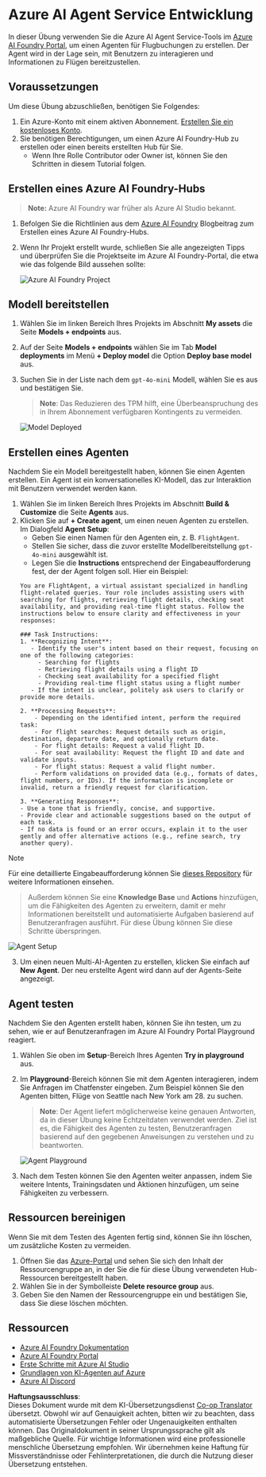 <!--
CO_OP_TRANSLATOR_METADATA:
{
  "original_hash": "7e92870dc0843e13d4dabc620c09d2d9",
  "translation_date": "2025-05-20T09:07:02+00:00",
  "source_file": "02-explore-agentic-frameworks/azure-ai-foundry-agent-creation.md",
  "language_code": "de"
}
-->
# Azure AI Agent Service Entwicklung

In dieser Übung verwenden Sie die Azure AI Agent Service-Tools im [Azure AI Foundry Portal](https://ai.azure.com/?WT.mc_id=academic-105485-koreyst), um einen Agenten für Flugbuchungen zu erstellen. Der Agent wird in der Lage sein, mit Benutzern zu interagieren und Informationen zu Flügen bereitzustellen.

## Voraussetzungen

Um diese Übung abzuschließen, benötigen Sie Folgendes:
1. Ein Azure-Konto mit einem aktiven Abonnement. [Erstellen Sie ein kostenloses Konto](https://azure.microsoft.com/free/?WT.mc_id=academic-105485-koreyst).
2. Sie benötigen Berechtigungen, um einen Azure AI Foundry-Hub zu erstellen oder einen bereits erstellten Hub für Sie.
    - Wenn Ihre Rolle Contributor oder Owner ist, können Sie den Schritten in diesem Tutorial folgen.

## Erstellen eines Azure AI Foundry-Hubs

> **Note:** Azure AI Foundry war früher als Azure AI Studio bekannt.

1. Befolgen Sie die Richtlinien aus dem [Azure AI Foundry](https://learn.microsoft.com/en-us/azure/ai-studio/?WT.mc_id=academic-105485-koreyst) Blogbeitrag zum Erstellen eines Azure AI Foundry-Hubs.
2. Wenn Ihr Projekt erstellt wurde, schließen Sie alle angezeigten Tipps und überprüfen Sie die Projektseite im Azure AI Foundry-Portal, die etwa wie das folgende Bild aussehen sollte:

    ![Azure AI Foundry Project](../../../translated_images/azure-ai-foundry.8a2b56713298fd09de77022ab1ba07ebc681ea4cd4438a46c4a6fc6b6f077962.de.png)

## Modell bereitstellen

1. Wählen Sie im linken Bereich Ihres Projekts im Abschnitt **My assets** die Seite **Models + endpoints** aus.
2. Auf der Seite **Models + endpoints** wählen Sie im Tab **Model deployments** im Menü **+ Deploy model** die Option **Deploy base model** aus.
3. Suchen Sie in der Liste nach dem `gpt-4o-mini` Modell, wählen Sie es aus und bestätigen Sie.

    > **Note**: Das Reduzieren des TPM hilft, eine Überbeanspruchung des in Ihrem Abonnement verfügbaren Kontingents zu vermeiden.

    ![Model Deployed](../../../translated_images/model-deployment.4adf429ebdf42103d7a759087fe0da91aeb70d2204cc8bdca70cc6c53c627938.de.png)

## Erstellen eines Agenten

Nachdem Sie ein Modell bereitgestellt haben, können Sie einen Agenten erstellen. Ein Agent ist ein konversationelles KI-Modell, das zur Interaktion mit Benutzern verwendet werden kann.

1. Wählen Sie im linken Bereich Ihres Projekts im Abschnitt **Build & Customize** die Seite **Agents** aus.
2. Klicken Sie auf **+ Create agent**, um einen neuen Agenten zu erstellen. Im Dialogfeld **Agent Setup**:
    - Geben Sie einen Namen für den Agenten ein, z. B. `FlightAgent`.
    - Stellen Sie sicher, dass die zuvor erstellte Modellbereitstellung `gpt-4o-mini` ausgewählt ist.
    - Legen Sie die **Instructions** entsprechend der Eingabeaufforderung fest, der der Agent folgen soll. Hier ein Beispiel:
    ```
    You are FlightAgent, a virtual assistant specialized in handling flight-related queries. Your role includes assisting users with searching for flights, retrieving flight details, checking seat availability, and providing real-time flight status. Follow the instructions below to ensure clarity and effectiveness in your responses:

    ### Task Instructions:
    1. **Recognizing Intent**:
       - Identify the user's intent based on their request, focusing on one of the following categories:
         - Searching for flights
         - Retrieving flight details using a flight ID
         - Checking seat availability for a specified flight
         - Providing real-time flight status using a flight number
       - If the intent is unclear, politely ask users to clarify or provide more details.
        
    2. **Processing Requests**:
        - Depending on the identified intent, perform the required task:
        - For flight searches: Request details such as origin, destination, departure date, and optionally return date.
        - For flight details: Request a valid flight ID.
        - For seat availability: Request the flight ID and date and validate inputs.
        - For flight status: Request a valid flight number.
        - Perform validations on provided data (e.g., formats of dates, flight numbers, or IDs). If the information is incomplete or invalid, return a friendly request for clarification.

    3. **Generating Responses**:
    - Use a tone that is friendly, concise, and supportive.
    - Provide clear and actionable suggestions based on the output of each task.
    - If no data is found or an error occurs, explain it to the user gently and offer alternative actions (e.g., refine search, try another query).
    
    ```
> [!NOTE]
> Für eine detaillierte Eingabeaufforderung können Sie [dieses Repository](https://github.com/ShivamGoyal03/RoamMind) für weitere Informationen einsehen.
    
> Außerdem können Sie eine **Knowledge Base** und **Actions** hinzufügen, um die Fähigkeiten des Agenten zu erweitern, damit er mehr Informationen bereitstellt und automatisierte Aufgaben basierend auf Benutzeranfragen ausführt. Für diese Übung können Sie diese Schritte überspringen.
    
![Agent Setup](../../../translated_images/agent-setup.68a0c72f47bd1383584c52f14d694b54ea96c56c49660222409f83451b8220a8.de.png)

3. Um einen neuen Multi-AI-Agenten zu erstellen, klicken Sie einfach auf **New Agent**. Der neu erstellte Agent wird dann auf der Agents-Seite angezeigt.

## Agent testen

Nachdem Sie den Agenten erstellt haben, können Sie ihn testen, um zu sehen, wie er auf Benutzeranfragen im Azure AI Foundry Portal Playground reagiert.

1. Wählen Sie oben im **Setup**-Bereich Ihres Agenten **Try in playground** aus.
2. Im **Playground**-Bereich können Sie mit dem Agenten interagieren, indem Sie Anfragen im Chatfenster eingeben. Zum Beispiel können Sie den Agenten bitten, Flüge von Seattle nach New York am 28. zu suchen.

    > **Note**: Der Agent liefert möglicherweise keine genauen Antworten, da in dieser Übung keine Echtzeitdaten verwendet werden. Ziel ist es, die Fähigkeit des Agenten zu testen, Benutzeranfragen basierend auf den gegebenen Anweisungen zu verstehen und zu beantworten.

    ![Agent Playground](../../../translated_images/agent-playground.847acb21209744353080ead65ec9326b917a6b90121d4b63f6f412a4d65af2a0.de.png)

3. Nach dem Testen können Sie den Agenten weiter anpassen, indem Sie weitere Intents, Trainingsdaten und Aktionen hinzufügen, um seine Fähigkeiten zu verbessern.

## Ressourcen bereinigen

Wenn Sie mit dem Testen des Agenten fertig sind, können Sie ihn löschen, um zusätzliche Kosten zu vermeiden.
1. Öffnen Sie das [Azure-Portal](https://portal.azure.com) und sehen Sie sich den Inhalt der Ressourcengruppe an, in der Sie die für diese Übung verwendeten Hub-Ressourcen bereitgestellt haben.
2. Wählen Sie in der Symbolleiste **Delete resource group** aus.
3. Geben Sie den Namen der Ressourcengruppe ein und bestätigen Sie, dass Sie diese löschen möchten.

## Ressourcen

- [Azure AI Foundry Dokumentation](https://learn.microsoft.com/en-us/azure/ai-studio/?WT.mc_id=academic-105485-koreyst)
- [Azure AI Foundry Portal](https://ai.azure.com/?WT.mc_id=academic-105485-koreyst)
- [Erste Schritte mit Azure AI Studio](https://techcommunity.microsoft.com/blog/educatordeveloperblog/getting-started-with-azure-ai-studio/4095602?WT.mc_id=academic-105485-koreyst)
- [Grundlagen von KI-Agenten auf Azure](https://learn.microsoft.com/en-us/training/modules/ai-agent-fundamentals/?WT.mc_id=academic-105485-koreyst)
- [Azure AI Discord](https://aka.ms/AzureAI/Discord)

**Haftungsausschluss**:  
Dieses Dokument wurde mit dem KI-Übersetzungsdienst [Co-op Translator](https://github.com/Azure/co-op-translator) übersetzt. Obwohl wir auf Genauigkeit achten, bitten wir zu beachten, dass automatisierte Übersetzungen Fehler oder Ungenauigkeiten enthalten können. Das Originaldokument in seiner Ursprungssprache gilt als maßgebliche Quelle. Für wichtige Informationen wird eine professionelle menschliche Übersetzung empfohlen. Wir übernehmen keine Haftung für Missverständnisse oder Fehlinterpretationen, die durch die Nutzung dieser Übersetzung entstehen.